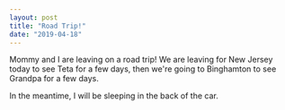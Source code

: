 ```yaml
---
layout: post
title: "Road Trip!"
date: "2019-04-18"
---
```


Mommy and I are leaving on a road trip! We are leaving for New Jersey today to see Teta for a few days, then we're going to Binghamton to see Grandpa for a few days.

In the meantime, I will be sleeping in the back of the car. 
